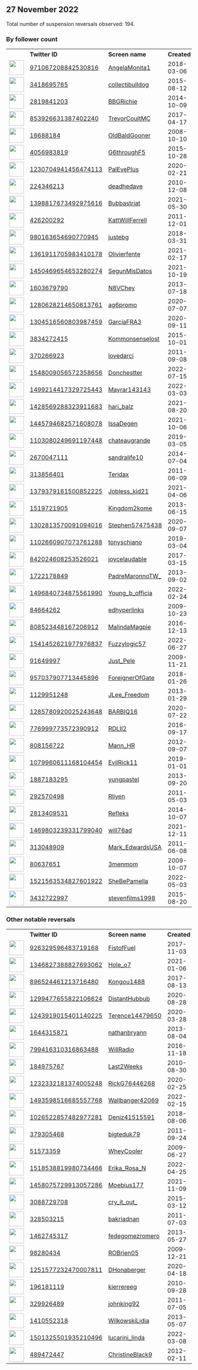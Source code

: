 
## 27 November 2022
Total number of suspension reversals observed: 194.

### By follower count
<table><tr><th></th><th align="left">Twitter ID</th><th align="left">Screen name</th>
<th align="left">Created</th><th align="left">Status</th><th align="left">Suspended</th><th align="left">Followers</th>
<tr><td><a href="https://pbs.twimg.com/profile_images/978650548080582657/zWUT_3bf_normal.jpg"><img src="https://pbs.twimg.com/profile_images/978650548080582657/zWUT_3bf_normal.jpg" width="40px" height="40px" align="center"/></a></td><td><a href="https://twitter.com/intent/user?user_id=971067208842530816">971067208842530816</a></td><td><a href="https://twitter.com/AngelaMonita1">AngelaMonita1</a></td><td>2018-03-06</td><td align="center"></td><td>2022-10-16</td><td>218453</td></tr>
<tr><td><a href="https://pbs.twimg.com/profile_images/1604366054150610945/va2VmSMW_normal.jpg"><img src="https://pbs.twimg.com/profile_images/1604366054150610945/va2VmSMW_normal.jpg" width="40px" height="40px" align="center"/></a></td><td><a href="https://twitter.com/intent/user?user_id=3418695765">3418695765</a></td><td><a href="https://twitter.com/collectibulldog">collectibulldog</a></td><td>2015-08-12</td><td align="center"></td><td></td><td>176426</td></tr>
<tr><td><a href="https://pbs.twimg.com/profile_images/1596943636159160321/55eJCAEE_normal.jpg"><img src="https://pbs.twimg.com/profile_images/1596943636159160321/55eJCAEE_normal.jpg" width="40px" height="40px" align="center"/></a></td><td><a href="https://twitter.com/intent/user?user_id=2819841203">2819841203</a></td><td><a href="https://twitter.com/BBGRichie">BBGRichie</a></td><td>2014-10-09</td><td align="center"></td><td></td><td>56600</td></tr>
<tr><td><a href="https://pbs.twimg.com/profile_images/1627774592591835136/dnK7IwBC_normal.jpg"><img src="https://pbs.twimg.com/profile_images/1627774592591835136/dnK7IwBC_normal.jpg" width="40px" height="40px" align="center"/></a></td><td><a href="https://twitter.com/intent/user?user_id=853926631387402240">853926631387402240</a></td><td><a href="https://twitter.com/TrevorCoultMC">TrevorCoultMC</a></td><td>2017-04-17</td><td align="center"></td><td></td><td>34458</td></tr>
<tr><td><a href="https://pbs.twimg.com/profile_images/1635062050748780544/0mMl508e_normal.jpg"><img src="https://pbs.twimg.com/profile_images/1635062050748780544/0mMl508e_normal.jpg" width="40px" height="40px" align="center"/></a></td><td><a href="https://twitter.com/intent/user?user_id=16688184">16688184</a></td><td><a href="https://twitter.com/OldBaldGooner">OldBaldGooner</a></td><td>2008-10-10</td><td align="center"></td><td></td><td>25481</td></tr>
<tr><td><a href="https://pbs.twimg.com/profile_images/1623492502094286851/8p8WWfLH_normal.jpg"><img src="https://pbs.twimg.com/profile_images/1623492502094286851/8p8WWfLH_normal.jpg" width="40px" height="40px" align="center"/></a></td><td><a href="https://twitter.com/intent/user?user_id=4056983819">4056983819</a></td><td><a href="https://twitter.com/G6throughF5">G6throughF5</a></td><td>2015-10-28</td><td align="center"></td><td></td><td>20394</td></tr>
<tr><td><a href="https://pbs.twimg.com/profile_images/1321500895243370497/C_sh3i1G_normal.jpg"><img src="https://pbs.twimg.com/profile_images/1321500895243370497/C_sh3i1G_normal.jpg" width="40px" height="40px" align="center"/></a></td><td><a href="https://twitter.com/intent/user?user_id=1230704941456474113">1230704941456474113</a></td><td><a href="https://twitter.com/PalEvePlus">PalEvePlus</a></td><td>2020-02-21</td><td align="center"></td><td>2022-11-13</td><td>17696</td></tr>
<tr><td><a href="https://pbs.twimg.com/profile_images/1505638815406477312/chd25R71_normal.jpg"><img src="https://pbs.twimg.com/profile_images/1505638815406477312/chd25R71_normal.jpg" width="40px" height="40px" align="center"/></a></td><td><a href="https://twitter.com/intent/user?user_id=224346213">224346213</a></td><td><a href="https://twitter.com/deadhedave">deadhedave</a></td><td>2010-12-08</td><td align="center"></td><td>2022-09-26</td><td>13700</td></tr>
<tr><td><a href="https://pbs.twimg.com/profile_images/1570555659665432580/LLmXDFR2_normal.jpg"><img src="https://pbs.twimg.com/profile_images/1570555659665432580/LLmXDFR2_normal.jpg" width="40px" height="40px" align="center"/></a></td><td><a href="https://twitter.com/intent/user?user_id=1398817673492975616">1398817673492975616</a></td><td><a href="https://twitter.com/Bubbastriat">Bubbastriat</a></td><td>2021-05-30</td><td align="center"></td><td>2022-10-01</td><td>13418</td></tr>
<tr><td><a href="https://pbs.twimg.com/profile_images/1256275139353812998/fwWeCq4-_normal.png"><img src="https://pbs.twimg.com/profile_images/1256275139353812998/fwWeCq4-_normal.png" width="40px" height="40px" align="center"/></a></td><td><a href="https://twitter.com/intent/user?user_id=426200292">426200292</a></td><td><a href="https://twitter.com/KattWillFerrell">KattWillFerrell</a></td><td>2011-12-01</td><td align="center"></td><td></td><td>12672</td></tr>
<tr><td><a href="https://pbs.twimg.com/profile_images/1591259966727491586/6uIjUt-4_normal.jpg"><img src="https://pbs.twimg.com/profile_images/1591259966727491586/6uIjUt-4_normal.jpg" width="40px" height="40px" align="center"/></a></td><td><a href="https://twitter.com/intent/user?user_id=980163654690770945">980163654690770945</a></td><td><a href="https://twitter.com/justebg">justebg</a></td><td>2018-03-31</td><td align="center">👋</td><td></td><td>10645</td></tr>
<tr><td><a href="https://pbs.twimg.com/profile_images/1428712853226283019/8vNfIGcA_normal.jpg"><img src="https://pbs.twimg.com/profile_images/1428712853226283019/8vNfIGcA_normal.jpg" width="40px" height="40px" align="center"/></a></td><td><a href="https://twitter.com/intent/user?user_id=1361911705983410178">1361911705983410178</a></td><td><a href="https://twitter.com/Olivierfente">Olivierfente</a></td><td>2021-02-17</td><td align="center"></td><td>2022-08-25</td><td>10533</td></tr>
<tr><td><a href="https://pbs.twimg.com/profile_images/1453116899051679746/B2pwEerB_normal.jpg"><img src="https://pbs.twimg.com/profile_images/1453116899051679746/B2pwEerB_normal.jpg" width="40px" height="40px" align="center"/></a></td><td><a href="https://twitter.com/intent/user?user_id=1450469654653280274">1450469654653280274</a></td><td><a href="https://twitter.com/SegunMisDatos">SegunMisDatos</a></td><td>2021-10-19</td><td align="center"></td><td>2022-11-08</td><td>6924</td></tr>
<tr><td><a href="https://pbs.twimg.com/profile_images/1596725941459640320/gEJHKHLk_normal.jpg"><img src="https://pbs.twimg.com/profile_images/1596725941459640320/gEJHKHLk_normal.jpg" width="40px" height="40px" align="center"/></a></td><td><a href="https://twitter.com/intent/user?user_id=1603679790">1603679790</a></td><td><a href="https://twitter.com/N8VChey">N8VChey</a></td><td>2013-07-18</td><td align="center"></td><td></td><td>5515</td></tr>
<tr><td><a href="https://pbs.twimg.com/profile_images/1605264770331975704/q8dxTN_p_normal.jpg"><img src="https://pbs.twimg.com/profile_images/1605264770331975704/q8dxTN_p_normal.jpg" width="40px" height="40px" align="center"/></a></td><td><a href="https://twitter.com/intent/user?user_id=1280628214650613761">1280628214650613761</a></td><td><a href="https://twitter.com/ag6promo">ag6promo</a></td><td>2020-07-07</td><td align="center"></td><td></td><td>4551</td></tr>
<tr><td><a href="https://pbs.twimg.com/profile_images/1564873366036774914/vdIEIFLX_normal.jpg"><img src="https://pbs.twimg.com/profile_images/1564873366036774914/vdIEIFLX_normal.jpg" width="40px" height="40px" align="center"/></a></td><td><a href="https://twitter.com/intent/user?user_id=1304516560803987459">1304516560803987459</a></td><td><a href="https://twitter.com/GarciaFRA3">GarciaFRA3</a></td><td>2020-09-11</td><td align="center"></td><td>2022-11-24</td><td>3870</td></tr>
<tr><td><a href="https://pbs.twimg.com/profile_images/1165406003313221632/inkFh5at_normal.png"><img src="https://pbs.twimg.com/profile_images/1165406003313221632/inkFh5at_normal.png" width="40px" height="40px" align="center"/></a></td><td><a href="https://twitter.com/intent/user?user_id=3834272415">3834272415</a></td><td><a href="https://twitter.com/Kommonsenselost">Kommonsenselost</a></td><td>2015-10-01</td><td align="center"></td><td></td><td>3591</td></tr>
<tr><td><a href="https://pbs.twimg.com/profile_images/1348014195808210945/W9-vOGOQ_normal.jpg"><img src="https://pbs.twimg.com/profile_images/1348014195808210945/W9-vOGOQ_normal.jpg" width="40px" height="40px" align="center"/></a></td><td><a href="https://twitter.com/intent/user?user_id=370266923">370266923</a></td><td><a href="https://twitter.com/lovedarci">lovedarci</a></td><td>2011-09-08</td><td align="center"></td><td>2022-05-21</td><td>3463</td></tr>
<tr><td><a href="https://pbs.twimg.com/profile_images/1603498272680714254/TbRAAyZe_normal.jpg"><img src="https://pbs.twimg.com/profile_images/1603498272680714254/TbRAAyZe_normal.jpg" width="40px" height="40px" align="center"/></a></td><td><a href="https://twitter.com/intent/user?user_id=1548009056572358656">1548009056572358656</a></td><td><a href="https://twitter.com/Donchestter">Donchestter</a></td><td>2022-07-15</td><td align="center"></td><td>2022-10-15</td><td>2582</td></tr>
<tr><td><a href="https://pbs.twimg.com/profile_images/1601655936367599617/IjYv0ef5_normal.jpg"><img src="https://pbs.twimg.com/profile_images/1601655936367599617/IjYv0ef5_normal.jpg" width="40px" height="40px" align="center"/></a></td><td><a href="https://twitter.com/intent/user?user_id=1499214417329725443">1499214417329725443</a></td><td><a href="https://twitter.com/Mayrar143143">Mayrar143143</a></td><td>2022-03-03</td><td align="center"></td><td>2022-11-08</td><td>2387</td></tr>
<tr><td><a href="https://pbs.twimg.com/profile_images/1508303277196124165/nPF05h2k_normal.jpg"><img src="https://pbs.twimg.com/profile_images/1508303277196124165/nPF05h2k_normal.jpg" width="40px" height="40px" align="center"/></a></td><td><a href="https://twitter.com/intent/user?user_id=1428569288323911683">1428569288323911683</a></td><td><a href="https://twitter.com/hari_balz">hari_balz</a></td><td>2021-08-20</td><td align="center"></td><td>2022-11-02</td><td>2328</td></tr>
<tr><td><a href="https://pbs.twimg.com/profile_images/1550889732464418822/Xv9hr7T1_normal.jpg"><img src="https://pbs.twimg.com/profile_images/1550889732464418822/Xv9hr7T1_normal.jpg" width="40px" height="40px" align="center"/></a></td><td><a href="https://twitter.com/intent/user?user_id=1445794682571608078">1445794682571608078</a></td><td><a href="https://twitter.com/IssaDegen">IssaDegen</a></td><td>2021-10-06</td><td align="center"></td><td>2022-11-08</td><td>1979</td></tr>
<tr><td><a href="https://pbs.twimg.com/profile_images/1395458510058557442/WYrNxG8d_normal.jpg"><img src="https://pbs.twimg.com/profile_images/1395458510058557442/WYrNxG8d_normal.jpg" width="40px" height="40px" align="center"/></a></td><td><a href="https://twitter.com/intent/user?user_id=1103080249691197448">1103080249691197448</a></td><td><a href="https://twitter.com/chateaugrande">chateaugrande</a></td><td>2019-03-05</td><td align="center"></td><td></td><td>1959</td></tr>
<tr><td><a href="https://pbs.twimg.com/profile_images/1600651033545523200/rmsyFnun_normal.jpg"><img src="https://pbs.twimg.com/profile_images/1600651033545523200/rmsyFnun_normal.jpg" width="40px" height="40px" align="center"/></a></td><td><a href="https://twitter.com/intent/user?user_id=2670047111">2670047111</a></td><td><a href="https://twitter.com/sandralife10">sandralife10</a></td><td>2014-07-04</td><td align="center"></td><td></td><td>1894</td></tr>
<tr><td><a href="https://pbs.twimg.com/profile_images/1624035668929269763/hF2HgdWL_normal.jpg"><img src="https://pbs.twimg.com/profile_images/1624035668929269763/hF2HgdWL_normal.jpg" width="40px" height="40px" align="center"/></a></td><td><a href="https://twitter.com/intent/user?user_id=313856401">313856401</a></td><td><a href="https://twitter.com/Teridax">Teridax</a></td><td>2011-06-09</td><td align="center"></td><td>2022-11-03</td><td>1852</td></tr>
<tr><td><a href="https://pbs.twimg.com/profile_images/1565406285163405313/lVGBdh5Y_normal.jpg"><img src="https://pbs.twimg.com/profile_images/1565406285163405313/lVGBdh5Y_normal.jpg" width="40px" height="40px" align="center"/></a></td><td><a href="https://twitter.com/intent/user?user_id=1379379161500852225">1379379161500852225</a></td><td><a href="https://twitter.com/Jobless_kid21">Jobless_kid21</a></td><td>2021-04-06</td><td align="center"></td><td>2022-10-13</td><td>1816</td></tr>
<tr><td><a href="https://pbs.twimg.com/profile_images/344513261582941537/1d1782a3ffcca166f1151d3d23df8c8f_normal.jpeg"><img src="https://pbs.twimg.com/profile_images/344513261582941537/1d1782a3ffcca166f1151d3d23df8c8f_normal.jpeg" width="40px" height="40px" align="center"/></a></td><td><a href="https://twitter.com/intent/user?user_id=1519721905">1519721905</a></td><td><a href="https://twitter.com/Kingdom2kome">Kingdom2kome</a></td><td>2013-06-15</td><td align="center"></td><td></td><td>1747</td></tr>
<tr><td><a href="https://pbs.twimg.com/profile_images/1574194236584402944/bvshVvSV_normal.jpg"><img src="https://pbs.twimg.com/profile_images/1574194236584402944/bvshVvSV_normal.jpg" width="40px" height="40px" align="center"/></a></td><td><a href="https://twitter.com/intent/user?user_id=1302813570091094016">1302813570091094016</a></td><td><a href="https://twitter.com/Stephen57475438">Stephen57475438</a></td><td>2020-09-07</td><td align="center"></td><td>2022-11-02</td><td>1582</td></tr>
<tr><td><a href="https://pbs.twimg.com/profile_images/1597346366178693120/4sKqBsFP_normal.jpg"><img src="https://pbs.twimg.com/profile_images/1597346366178693120/4sKqBsFP_normal.jpg" width="40px" height="40px" align="center"/></a></td><td><a href="https://twitter.com/intent/user?user_id=1102660907073761288">1102660907073761288</a></td><td><a href="https://twitter.com/tonyschiano">tonyschiano</a></td><td>2019-03-04</td><td align="center"></td><td></td><td>1561</td></tr>
<tr><td><a href="https://pbs.twimg.com/profile_images/842032722767892482/zZYrShQ3_normal.jpg"><img src="https://pbs.twimg.com/profile_images/842032722767892482/zZYrShQ3_normal.jpg" width="40px" height="40px" align="center"/></a></td><td><a href="https://twitter.com/intent/user?user_id=842024608253526021">842024608253526021</a></td><td><a href="https://twitter.com/joycelaudable">joycelaudable</a></td><td>2017-03-15</td><td align="center"></td><td></td><td>1540</td></tr>
<tr><td><a href="https://pbs.twimg.com/profile_images/1298018388296568835/hgYmvUJb_normal.jpg"><img src="https://pbs.twimg.com/profile_images/1298018388296568835/hgYmvUJb_normal.jpg" width="40px" height="40px" align="center"/></a></td><td><a href="https://twitter.com/intent/user?user_id=1722178849">1722178849</a></td><td><a href="https://twitter.com/PadreMaronnoTW_">PadreMaronnoTW_</a></td><td>2013-09-02</td><td align="center"></td><td></td><td>1457</td></tr>
<tr><td><a href="https://pbs.twimg.com/profile_images/1634143229447663618/4zFbbd51_normal.jpg"><img src="https://pbs.twimg.com/profile_images/1634143229447663618/4zFbbd51_normal.jpg" width="40px" height="40px" align="center"/></a></td><td><a href="https://twitter.com/intent/user?user_id=1496840734875561990">1496840734875561990</a></td><td><a href="https://twitter.com/Young_b_officia">Young_b_officia</a></td><td>2022-02-24</td><td align="center"></td><td>2022-10-20</td><td>1305</td></tr>
<tr><td><a href="https://pbs.twimg.com/profile_images/1735007916/Edhyperlinks_new_normal.jpg"><img src="https://pbs.twimg.com/profile_images/1735007916/Edhyperlinks_new_normal.jpg" width="40px" height="40px" align="center"/></a></td><td><a href="https://twitter.com/intent/user?user_id=84664262">84664262</a></td><td><a href="https://twitter.com/edhyperlinks">edhyperlinks</a></td><td>2009-10-23</td><td align="center"></td><td>2022-10-29</td><td>1287</td></tr>
<tr><td><a href="https://pbs.twimg.com/profile_images/808533929846194176/epK1Lhyi_normal.jpg"><img src="https://pbs.twimg.com/profile_images/808533929846194176/epK1Lhyi_normal.jpg" width="40px" height="40px" align="center"/></a></td><td><a href="https://twitter.com/intent/user?user_id=808523448167206912">808523448167206912</a></td><td><a href="https://twitter.com/MalindaMagpie">MalindaMagpie</a></td><td>2016-12-13</td><td align="center"></td><td></td><td>1130</td></tr>
<tr><td><a href="https://pbs.twimg.com/profile_images/1597436131435593729/hL9xPsx2_normal.jpg"><img src="https://pbs.twimg.com/profile_images/1597436131435593729/hL9xPsx2_normal.jpg" width="40px" height="40px" align="center"/></a></td><td><a href="https://twitter.com/intent/user?user_id=1541452621977976837">1541452621977976837</a></td><td><a href="https://twitter.com/Fuzzylogic57">Fuzzylogic57</a></td><td>2022-06-27</td><td align="center">👋</td><td>2022-09-28</td><td>1119</td></tr>
<tr><td><a href="https://pbs.twimg.com/profile_images/1596949615936475140/5w1MgTde_normal.jpg"><img src="https://pbs.twimg.com/profile_images/1596949615936475140/5w1MgTde_normal.jpg" width="40px" height="40px" align="center"/></a></td><td><a href="https://twitter.com/intent/user?user_id=91649997">91649997</a></td><td><a href="https://twitter.com/Just_Pele">Just_Pele</a></td><td>2009-11-21</td><td align="center"></td><td>2022-04-05</td><td>1116</td></tr>
<tr><td><a href="https://pbs.twimg.com/profile_images/1377874678686089216/R2kxPT76_normal.png"><img src="https://pbs.twimg.com/profile_images/1377874678686089216/R2kxPT76_normal.png" width="40px" height="40px" align="center"/></a></td><td><a href="https://twitter.com/intent/user?user_id=957037907713445896">957037907713445896</a></td><td><a href="https://twitter.com/ForeignerOfGate">ForeignerOfGate</a></td><td>2018-01-26</td><td align="center"></td><td></td><td>1114</td></tr>
<tr><td><a href="https://pbs.twimg.com/profile_images/1544907307859202048/PNCOoFxg_normal.jpg"><img src="https://pbs.twimg.com/profile_images/1544907307859202048/PNCOoFxg_normal.jpg" width="40px" height="40px" align="center"/></a></td><td><a href="https://twitter.com/intent/user?user_id=1129951248">1129951248</a></td><td><a href="https://twitter.com/JLee_Freedom">JLee_Freedom</a></td><td>2013-01-29</td><td align="center"></td><td>2022-11-08</td><td>1109</td></tr>
<tr><td><a href="https://pbs.twimg.com/profile_images/1348009279232434179/lwojhKnO_normal.jpg"><img src="https://pbs.twimg.com/profile_images/1348009279232434179/lwojhKnO_normal.jpg" width="40px" height="40px" align="center"/></a></td><td><a href="https://twitter.com/intent/user?user_id=1285780920025243648">1285780920025243648</a></td><td><a href="https://twitter.com/BARBIQ16">BARBIQ16</a></td><td>2020-07-22</td><td align="center">🚫</td><td></td><td>1098</td></tr>
<tr><td><a href="https://pbs.twimg.com/profile_images/971455698621161474/V87X7x9H_normal.jpg"><img src="https://pbs.twimg.com/profile_images/971455698621161474/V87X7x9H_normal.jpg" width="40px" height="40px" align="center"/></a></td><td><a href="https://twitter.com/intent/user?user_id=776999773572390912">776999773572390912</a></td><td><a href="https://twitter.com/RDLII2">RDLII2</a></td><td>2016-09-17</td><td align="center"></td><td></td><td>1034</td></tr>
<tr><td><a href="https://pbs.twimg.com/profile_images/478283602728198144/KsKaup4a_normal.jpeg"><img src="https://pbs.twimg.com/profile_images/478283602728198144/KsKaup4a_normal.jpeg" width="40px" height="40px" align="center"/></a></td><td><a href="https://twitter.com/intent/user?user_id=808156722">808156722</a></td><td><a href="https://twitter.com/Mann_HR">Mann_HR</a></td><td>2012-09-07</td><td align="center"></td><td></td><td>1015</td></tr>
<tr><td><a href="https://pbs.twimg.com/profile_images/1599232934896091143/0CFSH08O_normal.jpg"><img src="https://pbs.twimg.com/profile_images/1599232934896091143/0CFSH08O_normal.jpg" width="40px" height="40px" align="center"/></a></td><td><a href="https://twitter.com/intent/user?user_id=1079960611168104454">1079960611168104454</a></td><td><a href="https://twitter.com/EvilRick11">EvilRick11</a></td><td>2019-01-01</td><td align="center"></td><td>2022-11-09</td><td>959</td></tr>
<tr><td><a href="https://pbs.twimg.com/profile_images/1596731268200382464/5FHFmz7R_normal.jpg"><img src="https://pbs.twimg.com/profile_images/1596731268200382464/5FHFmz7R_normal.jpg" width="40px" height="40px" align="center"/></a></td><td><a href="https://twitter.com/intent/user?user_id=1887183295">1887183295</a></td><td><a href="https://twitter.com/yungpastel">yungpastel</a></td><td>2013-09-20</td><td align="center">🔒</td><td></td><td>945</td></tr>
<tr><td><a href="https://pbs.twimg.com/profile_images/1628273765384704001/679slDoB_normal.jpg"><img src="https://pbs.twimg.com/profile_images/1628273765384704001/679slDoB_normal.jpg" width="40px" height="40px" align="center"/></a></td><td><a href="https://twitter.com/intent/user?user_id=292570498">292570498</a></td><td><a href="https://twitter.com/Rliyen">Rliyen</a></td><td>2011-05-03</td><td align="center"></td><td></td><td>889</td></tr>
<tr><td><a href="https://pbs.twimg.com/profile_images/1609353123302088704/IOpRbTZ6_normal.jpg"><img src="https://pbs.twimg.com/profile_images/1609353123302088704/IOpRbTZ6_normal.jpg" width="40px" height="40px" align="center"/></a></td><td><a href="https://twitter.com/intent/user?user_id=2813409531">2813409531</a></td><td><a href="https://twitter.com/Refleks">Refleks</a></td><td>2014-10-07</td><td align="center"></td><td></td><td>850</td></tr>
<tr><td><a href="https://pbs.twimg.com/profile_images/1469808852048752642/UEUSkqXJ_normal.jpg"><img src="https://pbs.twimg.com/profile_images/1469808852048752642/UEUSkqXJ_normal.jpg" width="40px" height="40px" align="center"/></a></td><td><a href="https://twitter.com/intent/user?user_id=1469803239331799040">1469803239331799040</a></td><td><a href="https://twitter.com/will76ad">will76ad</a></td><td>2021-12-11</td><td align="center">🚫</td><td>2022-06-23</td><td>846</td></tr>
<tr><td><a href="https://pbs.twimg.com/profile_images/1604219707258818566/w4RQFUuu_normal.jpg"><img src="https://pbs.twimg.com/profile_images/1604219707258818566/w4RQFUuu_normal.jpg" width="40px" height="40px" align="center"/></a></td><td><a href="https://twitter.com/intent/user?user_id=313048909">313048909</a></td><td><a href="https://twitter.com/Mark_EdwardsUSA">Mark_EdwardsUSA</a></td><td>2011-06-08</td><td align="center"></td><td></td><td>840</td></tr>
<tr><td><a href="https://pbs.twimg.com/profile_images/1528864013982965760/v3tK08mr_normal.jpg"><img src="https://pbs.twimg.com/profile_images/1528864013982965760/v3tK08mr_normal.jpg" width="40px" height="40px" align="center"/></a></td><td><a href="https://twitter.com/intent/user?user_id=80637651">80637651</a></td><td><a href="https://twitter.com/3menmom">3menmom</a></td><td>2009-10-07</td><td align="center"></td><td>2022-11-08</td><td>824</td></tr>
<tr><td><a href="https://pbs.twimg.com/profile_images/1620893386436747270/1OFOk_t7_normal.jpg"><img src="https://pbs.twimg.com/profile_images/1620893386436747270/1OFOk_t7_normal.jpg" width="40px" height="40px" align="center"/></a></td><td><a href="https://twitter.com/intent/user?user_id=1521563534827601922">1521563534827601922</a></td><td><a href="https://twitter.com/SheBePamella">SheBePamella</a></td><td>2022-05-03</td><td align="center">🚫</td><td>2022-11-02</td><td>818</td></tr>
<tr><td><a href="https://pbs.twimg.com/profile_images/1357077311812743169/kv09v3ul_normal.jpg"><img src="https://pbs.twimg.com/profile_images/1357077311812743169/kv09v3ul_normal.jpg" width="40px" height="40px" align="center"/></a></td><td><a href="https://twitter.com/intent/user?user_id=3432722997">3432722997</a></td><td><a href="https://twitter.com/stevenfilms1998">stevenfilms1998</a></td><td>2015-08-20</td><td align="center"></td><td>2022-11-02</td><td>786</td></tr>
</table>

### Other notable reversals
<table><tr><th></th><th align="left">Twitter ID</th><th align="left">Screen name</th>
<th align="left">Created</th><th align="left">Status</th><th align="left">Suspended</th><th align="left">Followers</th>
<tr><td><a href="https://pbs.twimg.com/profile_images/1217308557776912385/EIojUvvL_normal.jpg"><img src="https://pbs.twimg.com/profile_images/1217308557776912385/EIojUvvL_normal.jpg" width="40px" height="40px" align="center"/></a></td><td><a href="https://twitter.com/intent/user?user_id=926329596483719168">926329596483719168</a></td><td><a href="https://twitter.com/FistofFuel">FistofFuel</a></td><td>2017-11-03</td><td align="center"></td><td>2022-11-14</td><td>137</td></tr>
<tr><td><a href="https://pbs.twimg.com/profile_images/1413881866923528197/_2N_gGMq_normal.jpg"><img src="https://pbs.twimg.com/profile_images/1413881866923528197/_2N_gGMq_normal.jpg" width="40px" height="40px" align="center"/></a></td><td><a href="https://twitter.com/intent/user?user_id=1346827388827693062">1346827388827693062</a></td><td><a href="https://twitter.com/Hole_o7">Hole_o7</a></td><td>2021-01-06</td><td align="center"></td><td>2022-11-14</td><td>12</td></tr>
<tr><td><a href="https://pbs.twimg.com/profile_images/1121810716493844480/aLzWEcTM_normal.png"><img src="https://pbs.twimg.com/profile_images/1121810716493844480/aLzWEcTM_normal.png" width="40px" height="40px" align="center"/></a></td><td><a href="https://twitter.com/intent/user?user_id=896524461213716480">896524461213716480</a></td><td><a href="https://twitter.com/Kongou1488">Kongou1488</a></td><td>2017-08-13</td><td align="center"></td><td>2022-11-02</td><td>392</td></tr>
<tr><td><a href="https://pbs.twimg.com/profile_images/1519618164472299520/UsaXzKnz_normal.jpg"><img src="https://pbs.twimg.com/profile_images/1519618164472299520/UsaXzKnz_normal.jpg" width="40px" height="40px" align="center"/></a></td><td><a href="https://twitter.com/intent/user?user_id=1299477655822106624">1299477655822106624</a></td><td><a href="https://twitter.com/DistantHubbub">DistantHubbub</a></td><td>2020-08-28</td><td align="center"></td><td>2022-11-14</td><td>13</td></tr>
<tr><td><a href="https://pbs.twimg.com/profile_images/1243919595066572802/BUEjPUPO_normal.jpg"><img src="https://pbs.twimg.com/profile_images/1243919595066572802/BUEjPUPO_normal.jpg" width="40px" height="40px" align="center"/></a></td><td><a href="https://twitter.com/intent/user?user_id=1243919015401140225">1243919015401140225</a></td><td><a href="https://twitter.com/Terence14479650">Terence14479650</a></td><td>2020-03-28</td><td align="center"></td><td>2022-10-20</td><td>2</td></tr>
<tr><td><a href="https://pbs.twimg.com/profile_images/1563295122409680897/86q6dJgR_normal.jpg"><img src="https://pbs.twimg.com/profile_images/1563295122409680897/86q6dJgR_normal.jpg" width="40px" height="40px" align="center"/></a></td><td><a href="https://twitter.com/intent/user?user_id=1644315871">1644315871</a></td><td><a href="https://twitter.com/nathanbryann">nathanbryann</a></td><td>2013-08-04</td><td align="center">🚫</td><td>2022-11-08</td><td>763</td></tr>
<tr><td><a href="https://abs.twimg.com/sticky/default_profile_images/default_profile_normal.png"><img src="https://abs.twimg.com/sticky/default_profile_images/default_profile_normal.png" width="40px" height="40px" align="center"/></a></td><td><a href="https://twitter.com/intent/user?user_id=799416310316863488">799416310316863488</a></td><td><a href="https://twitter.com/WillRadio">WillRadio</a></td><td>2016-11-18</td><td align="center"></td><td>2022-11-24</td><td>34</td></tr>
<tr><td><a href="https://pbs.twimg.com/profile_images/1563782199727595521/r8RacEj6_normal.jpg"><img src="https://pbs.twimg.com/profile_images/1563782199727595521/r8RacEj6_normal.jpg" width="40px" height="40px" align="center"/></a></td><td><a href="https://twitter.com/intent/user?user_id=184975767">184975767</a></td><td><a href="https://twitter.com/Last2Weeks">Last2Weeks</a></td><td>2010-08-30</td><td align="center"></td><td>2022-11-08</td><td>225</td></tr>
<tr><td><a href="https://pbs.twimg.com/profile_images/1528042246855020544/ey5S-8hM_normal.jpg"><img src="https://pbs.twimg.com/profile_images/1528042246855020544/ey5S-8hM_normal.jpg" width="40px" height="40px" align="center"/></a></td><td><a href="https://twitter.com/intent/user?user_id=1232332181374005248">1232332181374005248</a></td><td><a href="https://twitter.com/RickG76446268">RickG76446268</a></td><td>2020-02-25</td><td align="center"></td><td>2022-10-20</td><td>33</td></tr>
<tr><td><a href="https://pbs.twimg.com/profile_images/1637886872394297345/AxKR-QnM_normal.jpg"><img src="https://pbs.twimg.com/profile_images/1637886872394297345/AxKR-QnM_normal.jpg" width="40px" height="40px" align="center"/></a></td><td><a href="https://twitter.com/intent/user?user_id=1493598516685557768">1493598516685557768</a></td><td><a href="https://twitter.com/Wallbanger42069">Wallbanger42069</a></td><td>2022-02-15</td><td align="center"></td><td>2022-07-29</td><td>176</td></tr>
<tr><td><a href="https://pbs.twimg.com/profile_images/1591786020898496515/PEVX6NNU_normal.jpg"><img src="https://pbs.twimg.com/profile_images/1591786020898496515/PEVX6NNU_normal.jpg" width="40px" height="40px" align="center"/></a></td><td><a href="https://twitter.com/intent/user?user_id=1026522857482977281">1026522857482977281</a></td><td><a href="https://twitter.com/Deniz41515591">Deniz41515591</a></td><td>2018-08-06</td><td align="center"></td><td>2022-11-20</td><td>3</td></tr>
<tr><td><a href="https://pbs.twimg.com/profile_images/1596130853318295553/PEhZUR-m_normal.jpg"><img src="https://pbs.twimg.com/profile_images/1596130853318295553/PEhZUR-m_normal.jpg" width="40px" height="40px" align="center"/></a></td><td><a href="https://twitter.com/intent/user?user_id=379305468">379305468</a></td><td><a href="https://twitter.com/bigteduk79">bigteduk79</a></td><td>2011-09-24</td><td align="center">🚫</td><td>2022-11-08</td><td>386</td></tr>
<tr><td><a href="https://pbs.twimg.com/profile_images/1604876406348980224/68kiS6hK_normal.jpg"><img src="https://pbs.twimg.com/profile_images/1604876406348980224/68kiS6hK_normal.jpg" width="40px" height="40px" align="center"/></a></td><td><a href="https://twitter.com/intent/user?user_id=51573359">51573359</a></td><td><a href="https://twitter.com/WheyCooler">WheyCooler</a></td><td>2009-06-27</td><td align="center"></td><td>2022-08-15</td><td>488</td></tr>
<tr><td><a href="https://pbs.twimg.com/profile_images/1607710386102407169/SuRz_tGB_normal.jpg"><img src="https://pbs.twimg.com/profile_images/1607710386102407169/SuRz_tGB_normal.jpg" width="40px" height="40px" align="center"/></a></td><td><a href="https://twitter.com/intent/user?user_id=1518538819980734466">1518538819980734466</a></td><td><a href="https://twitter.com/Erika_Rosa_N">Erika_Rosa_N</a></td><td>2022-04-25</td><td align="center">👋</td><td>2022-11-01</td><td>146</td></tr>
<tr><td><a href="https://pbs.twimg.com/profile_images/1625232004642906125/HFiL88R5_normal.jpg"><img src="https://pbs.twimg.com/profile_images/1625232004642906125/HFiL88R5_normal.jpg" width="40px" height="40px" align="center"/></a></td><td><a href="https://twitter.com/intent/user?user_id=1458075729913057286">1458075729913057286</a></td><td><a href="https://twitter.com/Moebius177">Moebius177</a></td><td>2021-11-09</td><td align="center"></td><td>2022-05-17</td><td>79</td></tr>
<tr><td><a href="https://pbs.twimg.com/profile_images/1164907519434731521/Gy2aFPgA_normal.jpg"><img src="https://pbs.twimg.com/profile_images/1164907519434731521/Gy2aFPgA_normal.jpg" width="40px" height="40px" align="center"/></a></td><td><a href="https://twitter.com/intent/user?user_id=3088729708">3088729708</a></td><td><a href="https://twitter.com/cry_it_out_">cry_it_out_</a></td><td>2015-03-12</td><td align="center">🔒</td><td>2022-11-01</td><td>174</td></tr>
<tr><td><a href="https://pbs.twimg.com/profile_images/378800000639831280/85dd2cdbbbda9b6722346b914075b7f3_normal.jpeg"><img src="https://pbs.twimg.com/profile_images/378800000639831280/85dd2cdbbbda9b6722346b914075b7f3_normal.jpeg" width="40px" height="40px" align="center"/></a></td><td><a href="https://twitter.com/intent/user?user_id=328503215">328503215</a></td><td><a href="https://twitter.com/bakriadnan">bakriadnan</a></td><td>2011-07-03</td><td align="center"></td><td>2022-11-08</td><td>91</td></tr>
<tr><td><a href="https://pbs.twimg.com/profile_images/3719274507/2ee03fc38188b7f12a46ba9c06ef4fd8_normal.jpeg"><img src="https://pbs.twimg.com/profile_images/3719274507/2ee03fc38188b7f12a46ba9c06ef4fd8_normal.jpeg" width="40px" height="40px" align="center"/></a></td><td><a href="https://twitter.com/intent/user?user_id=1462745317">1462745317</a></td><td><a href="https://twitter.com/fedegomezromero">fedegomezromero</a></td><td>2013-05-27</td><td align="center"></td><td>2022-11-08</td><td>165</td></tr>
<tr><td><a href="https://pbs.twimg.com/profile_images/1397935540620644356/_egmznLM_normal.jpg"><img src="https://pbs.twimg.com/profile_images/1397935540620644356/_egmznLM_normal.jpg" width="40px" height="40px" align="center"/></a></td><td><a href="https://twitter.com/intent/user?user_id=98280434">98280434</a></td><td><a href="https://twitter.com/ROBrien05">ROBrien05</a></td><td>2009-12-21</td><td align="center"></td><td>2022-11-11</td><td>170</td></tr>
<tr><td><a href="https://pbs.twimg.com/profile_images/1251578288386039808/c1C44E6n_normal.jpg"><img src="https://pbs.twimg.com/profile_images/1251578288386039808/c1C44E6n_normal.jpg" width="40px" height="40px" align="center"/></a></td><td><a href="https://twitter.com/intent/user?user_id=1251577232470007811">1251577232470007811</a></td><td><a href="https://twitter.com/DHonaberger">DHonaberger</a></td><td>2020-04-18</td><td align="center"></td><td></td><td>18</td></tr>
<tr><td><a href="https://pbs.twimg.com/profile_images/1478415855054585857/1-feGhr1_normal.jpg"><img src="https://pbs.twimg.com/profile_images/1478415855054585857/1-feGhr1_normal.jpg" width="40px" height="40px" align="center"/></a></td><td><a href="https://twitter.com/intent/user?user_id=196181119">196181119</a></td><td><a href="https://twitter.com/kierrereeg">kierrereeg</a></td><td>2010-09-28</td><td align="center"></td><td>2022-02-28</td><td>302</td></tr>
<tr><td><a href="https://pbs.twimg.com/profile_images/1469550663906443265/f3WxuIWS_normal.jpg"><img src="https://pbs.twimg.com/profile_images/1469550663906443265/f3WxuIWS_normal.jpg" width="40px" height="40px" align="center"/></a></td><td><a href="https://twitter.com/intent/user?user_id=329926489">329926489</a></td><td><a href="https://twitter.com/johnking92">johnking92</a></td><td>2011-07-05</td><td align="center"></td><td>2022-11-08</td><td>11</td></tr>
<tr><td><a href="https://pbs.twimg.com/profile_images/1533243713870303232/aZ5df6wi_normal.jpg"><img src="https://pbs.twimg.com/profile_images/1533243713870303232/aZ5df6wi_normal.jpg" width="40px" height="40px" align="center"/></a></td><td><a href="https://twitter.com/intent/user?user_id=1410552318">1410552318</a></td><td><a href="https://twitter.com/WilkowskiLidia">WilkowskiLidia</a></td><td>2013-05-07</td><td align="center"></td><td>2022-10-29</td><td>39</td></tr>
<tr><td><a href="https://pbs.twimg.com/profile_images/1501325969927426048/3vc3k7Fd_normal.jpg"><img src="https://pbs.twimg.com/profile_images/1501325969927426048/3vc3k7Fd_normal.jpg" width="40px" height="40px" align="center"/></a></td><td><a href="https://twitter.com/intent/user?user_id=1501325501935210496">1501325501935210496</a></td><td><a href="https://twitter.com/lucarini_linda">lucarini_linda</a></td><td>2022-03-08</td><td align="center"></td><td>2022-10-20</td><td>87</td></tr>
<tr><td><a href="https://abs.twimg.com/sticky/default_profile_images/default_profile_normal.png"><img src="https://abs.twimg.com/sticky/default_profile_images/default_profile_normal.png" width="40px" height="40px" align="center"/></a></td><td><a href="https://twitter.com/intent/user?user_id=489472447">489472447</a></td><td><a href="https://twitter.com/ChristineBlack9">ChristineBlack9</a></td><td>2012-02-11</td><td align="center"></td><td>2022-11-08</td><td>36</td></tr>
</table>
